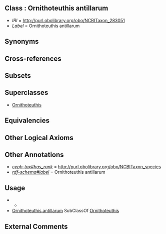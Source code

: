 
## Class : Ornithoteuthis antillarum

 * *IRI* = http://purl.obolibrary.org/obo/NCBITaxon_283051
 * *Label* = Ornithoteuthis antillarum

## Synonyms


## Cross-references


## Subsets


## Superclasses

 * [Ornithoteuthis](../../NCBITaxon/50/NCBITaxon_283050.md)

## Equivalencies


## Other Logical Axioms


## Other Annotations

 * *[ceph-tax#has_rank](../../ceph-tax#has/nk/ceph-tax#has_rank.md)* = http://purl.obolibrary.org/obo/NCBITaxon_species
 * *[rdf-schema#label](../../el/rdf-schema#label.md)* = Ornithoteuthis antillarum

## Usage

 * -
 * [Ornithoteuthis antillarum](../../NCBITaxon/51/NCBITaxon_283051.md) SubClassOf [Ornithoteuthis](../../NCBITaxon/50/NCBITaxon_283050.md)

## External Comments

